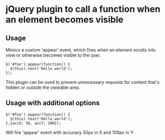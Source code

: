 # jQuery plugin to call a function when an element becomes visible

## Usage

Mimics a custom 'appear' event, which fires when an element scrolls into view or otherwise becomes visible to the user.

    $('#foo').appear(function() {
      $(this).text('Hello world');
    });
This plugin can be used to prevent unnecessary requests for content that's hidden or outside the viewable area.

## Usage with additional options

    $('#foo').appear(function() {
      $(this).text('Hello world');
    },{accX: 50, accY: 100});
Will fire 'appear' event with accuracy 50px in X and 100px in Y